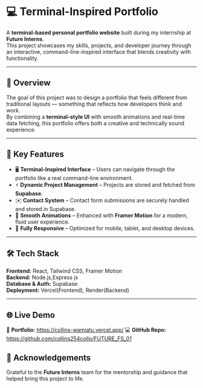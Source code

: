 # 💻 Terminal-Inspired Portfolio

A **terminal-based personal portfolio website** built during my internship at **Future Interns**.  
This project showcases my skills, projects, and developer journey through an interactive, command-line-inspired interface that blends creativity with functionality.

---

## 🚀 Overview

The goal of this project was to design a portfolio that feels different from traditional layouts — something that reflects how developers think and work.  
By combining a **terminal-style UI** with smooth animations and real-time data fetching, this portfolio offers both a creative and technically sound experience.

---

## 🧠 Key Features

- 🖥️ **Terminal-Inspired Interface** – Users can navigate through the portfolio like a real command-line environment.  
- ⚡ **Dynamic Project Management** – Projects are stored and fetched from **Supabase**.  
- ✉️ **Contact System** – Contact form submissions are securely handled and stored in Supabase.  
- 🎨 **Smooth Animations** – Enhanced with **Framer Motion** for a modern, fluid user experience.  
- 📱 **Fully Responsive** – Optimized for mobile, tablet, and desktop devices.  

---

## 🛠️ Tech Stack

**Frontend:** React, Tailwind CSS, Framer Motion  
**Backend:** Node.js,Express js  
**Database & Auth:** Supabase  
**Deployment:** Vercel(Frontend), Render(Backend) 

---
## 🌐 Live Demo

🔗 **Portfolio:**  https://collins-wamiatu.vercel.app/
💻 **GitHub Repo:** https://github.com/collins254collo/FUTURE_FS_01

## 🙌 Acknowledgements

Grateful to the **Future Interns** team for the mentorship and guidance that helped bring this project to life.


